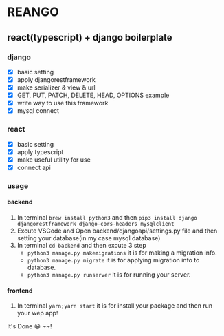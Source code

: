 # REANGO

## react(typescript) + django boilerplate

### django
- [x] basic setting
- [x] apply djangorestframework
- [x] make serializer & view & url
- [x] GET, PUT, PATCH, DELETE, HEAD, OPTIONS example
- [x] write way to use this framework
- [x] mysql connect

### react
- [x] basic setting
- [x] apply typescript
- [x] make useful utility for use
- [x] connect api

### usage

#### backend
1. In terminal `brew install python3` and then `pip3 install django djangorestframework django-cors-headers mysqlclient`
2. Excute VSCode and Open backend/djangoapi/settings.py file and then setting your database(in my case mysql database)
3. In terminal `cd backend` and then excute 3 step
   - `python3 manage.py makemigrations` it is for making a migration info.
   - `python3 manage.py migrate` it is for applying migration info to database.
   - `python3 manage.py runserver` it is for running your server.

#### frontend
1. In terminal `yarn;yarn start` it is for install your package and then run your wep app!

It's Done 😀 ~~!